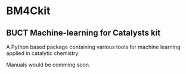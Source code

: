 # BM4Ckit
## BUCT Machine-learning for Catalysts kit
A Python based package containing various tools for machine learning applied in catalytic chemistry.

Manuals would be comming soon.
